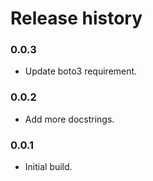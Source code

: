 # Release history

### 0.0.3
* Update boto3 requirement.

### 0.0.2
* Add more docstrings.

### 0.0.1
* Initial build.
